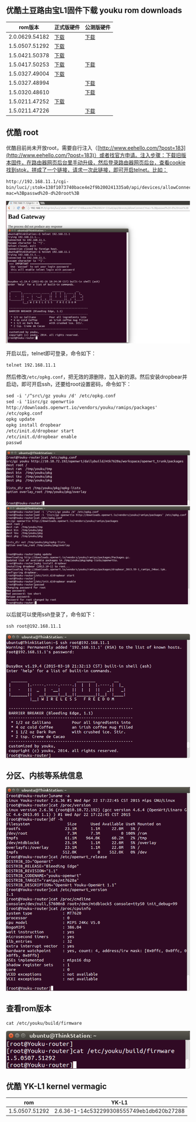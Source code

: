 ## 优酷土豆路由宝L1固件下载 youku rom downloads

rom版本 | 正式版硬件 | 公测版硬件
--------|--------|-------
2.0.0629.54182 | [下载](http://desktop.youku.com/openwrt/2.0.0629.54182/2/mtn/openwrt.bin) | [下载](http://desktop.youku.com/openwrt/2.0.0629.54182/1/mtn/openwrt.bin)
1.5.0507.51292 | [下载](http://desktop.youku.com/openwrt/1.5.0507.51292/2/mtn/openwrt.bin) |
1.5.0421.50378 | [下载](http://desktop.youku.com/openwrt/1.5.0421.50378/2/mtn/openwrt.bin) |
1.5.0417.50253 | [下载](http://desktop.youku.com/openwrt/1.5.0417.50253/2/mtn/openwrt.bin) | [下载](http://desktop.youku.com/openwrt/1.5.0417.50253/1/mtn/openwrt.bin)
1.5.0327.49004 | [下载](http://desktop.youku.com/openwrt/1.5.0327.49004/2/mtn/openwrt.bin) |
1.5.0327.48994 | | [下载](http://desktop.youku.com/openwrt/1.5.0327.48994/1/mtn/openwrt.bin)
1.5.0320.48610 | | [下载](http://desktop.youku.com/openwrt/1.5.0320.48610/1/mtn/openwrt.bin)
1.5.0211.47252 | [下载](http://desktop.youku.com/openwrt/1.5.0211.47252/2/mtn/openwrt.bin) |
1.5.0211.47226 | | [下载](http://desktop.youku.com/openwrt/1.5.0211.47226/1/mtn/openwrt.bin)

## 优酷 root

优酷目前尚未开放root，需要自行注入（[http://www.eehello.com/?post=183](http://www.eehello.com/?post=183)）或者找官方申请。注入步骤：下载旧版本固件，在路由器网页后台里手动升级，然后登录路由器网页后台，查看cookie找到stok，拼成了一个链接，请求一次此链接，即可开启telnet。比如：

```
http://192.168.11.1/cgi-bin/luci/;stok=138f1073740bace4e2f9b200241335a0/api/devices/allowConnect?mac=%3Bpasswd%20-d%20root%3B
```

![youku inject](images/youku-inject.png)

开启以后，telnet即可登录，命令如下：

```
telnet 192.168.11.1
```

然后修改`/etc/opkg.conf`，把无效的源删除，加入新的源。然后安装dropbear并启动，即可开启ssh，还要给root设置密码，命令如下：

```
sed -i '/^src\/gz youku /d' /etc/opkg.conf
sed -i '1isrc/gz openwrtio http://downloads.openwrt.io/vendors/youku/ramips/packages' /etc/opkg.conf
opkg update
opkg install dropbear
/etc/init.d/dropbear start
/etc/init.d/dropbear enable
passwd
```
![youku YK-L1 opkg](images/youku-opkg.png)
![youku install dropbear](images/youku-install-dropbear.png)

以后就可以使用ssh登录了，命令如下：

```
ssh root@192.168.11.1
```
![youku YK-L1 ssh](images/ssh-youku-banner.png)

## 分区、内核等系统信息

![youku openwrt version](images/youku-openwrt-version.png)

## 查看rom版本

```
cat /etc/youku/build/firmware
```
![youku firmware version](images/youku-firmware-version.png)

## 优酷 YK-L1 kernel vermagic
rom            | YK-L1
---------------|------------------------------------------
1.5.0507.51292 | 2.6.36-1-14c532299308555749eb1db620b27288

<!-- 多说评论框 start -->
<div class="ds-thread" data-thread-key="docs-youku" data-title="优酷土豆路由宝" data-url="http://openwrt.io/docs/youku/"></div>
<!-- 多说评论框 end -->
